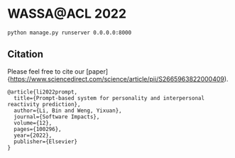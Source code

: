 # WASSA@ACL 2022

```
python manage.py runserver 0.0.0.0:8000
```


## Citation
Please feel free to cite our [paper]{https://www.sciencedirect.com/science/article/pii/S2665963822000409).

    @article{li2022prompt,
      title={Prompt-based system for personality and interpersonal reactivity prediction},
      author={Li, Bin and Weng, Yixuan},
      journal={Software Impacts},
      volume={12},
      pages={100296},
      year={2022},
      publisher={Elsevier}
    }
